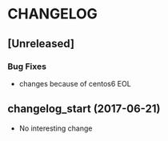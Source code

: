 # CHANGELOG

## [Unreleased]

### Bug Fixes

- changes because of centos6 EOL

## changelog_start (2017-06-21)

- No interesting change


